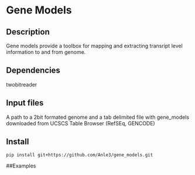  
# Gene Models
 
## Description  
Gene models provide a toolbox for mapping and extracting transript level information to and from genome.

## Dependencies  
twobitreader

## Input files  
A path to a 2bit formated genome and a tab delimited file with gene_models downloaded from UCSCS Table Browser (RefSEq, GENCODE)

## Install  
```pip install git+https://github.com/Anle3/gene_models.git```  

##Examples
